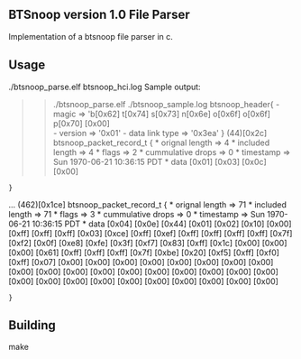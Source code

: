 ## BTSnoop version 1.0 File Parser
Implementation of a btsnoop file parser in c.

## Usage
./btsnoop_parse.elf btsnoop_hci.log
Sample output:

>>./btsnoop_parse.elf ./btsnoop_sample.log 
btsnoop_header{
	- magic	=> 'b[0x62]  t[0x74]  s[0x73]  n[0x6e]  o[0x6f]  o[0x6f]  p[0x70]  [0x00]  
	- version	=> '0x01'
	- data link type => '0x3ea'
	}
(44)[0x2c] btsnoop_packet_record_t {
	* orignal length => 4
	* included length => 4
	* flags => 2
	* cummulative drops => 0
	* timestamp => Sun 1970-06-21 10:36:15 PDT
	* data
	[0x01] [0x03] [0x0c] [0x00] 

	}
...
 (462)[0x1ce] btsnoop_packet_record_t {
	* orignal length => 71
	* included length => 71
	* flags => 3
	* cummulative drops => 0
	* timestamp => Sun 1970-06-21 10:36:15 PDT
	* data
	[0x04] [0x0e] [0x44] [0x01] [0x02] [0x10] [0x00] [0xff] [0xff] [0xff]
	[0x03] [0xce] [0xff] [0xef] [0xff] [0xff] [0xff] [0xff] [0x7f]
	[0xf2] [0x0f] [0xe8] [0xfe] [0x3f] [0xf7] [0x83] [0xff] [0x1c]
	[0x00] [0x00] [0x00] [0x61] [0xff] [0xff] [0xff] [0x7f] [0xbe]
	[0x20] [0xf5] [0xff] [0xf0] [0xff] [0x07] [0x00] [0x00] [0x00]
	[0x00] [0x00] [0x00] [0x00] [0x00] [0x00] [0x00] [0x00] [0x00]
	[0x00] [0x00] [0x00] [0x00] [0x00] [0x00] [0x00] [0x00] [0x00]
	[0x00] [0x00] [0x00] [0x00] [0x00] [0x00] [0x00] 

	}

## Building
make


